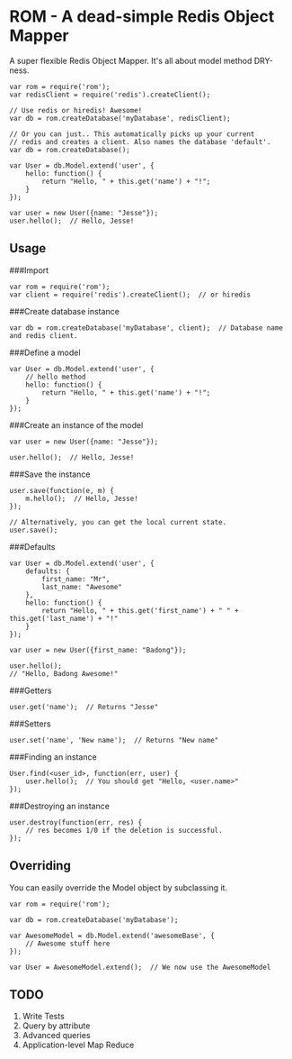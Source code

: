 ROM - A dead-simple Redis Object Mapper
=======================================

A super flexible Redis Object Mapper. It's all about model method DRY-ness.


    var rom = require('rom');
    var redisClient = require('redis').createClient();

    // Use redis or hiredis! Awesome!
    var db = rom.createDatabase('myDatabase', redisClient);

    // Or you can just.. This automatically picks up your current
    // redis and creates a client. Also names the database 'default'.
    var db = rom.createDatabase();

    var User = db.Model.extend('user', {
        hello: function() {
            return "Hello, " + this.get('name') + "!";
        }
    });
    
    var user = new User({name: "Jesse"});
    user.hello();  // Hello, Jesse!

Usage
-----

###Import

    var rom = require('rom');
    var client = require('redis').createClient();  // or hiredis

###Create database instance

    var db = rom.createDatabase('myDatabase', client);  // Database name and redis client.

###Define a model

    var User = db.Model.extend('user', {
        // hello method
        hello: function() {
            return "Hello, " + this.get('name') + "!";
        }
    });

###Create an instance of the model

    var user = new User({name: "Jesse"});

    user.hello();  // Hello, Jesse!

###Save the instance

    user.save(function(e, m) {
        m.hello();  // Hello, Jesse!
    });

    // Alternatively, you can get the local current state.
    user.save();

###Defaults

    var User = db.Model.extend('user', {
        defaults: {
            first_name: "Mr",
            last_name: "Awesome"
        },
        hello: function() {
            return "Hello, " + this.get('first_name') + " " + this.get('last_name') + "!"
        }
    });

    var user = new User({first_name: "Badong"});

    user.hello();
    // "Hello, Badong Awesome!"

###Getters

    user.get('name');  // Returns "Jesse"

###Setters

    user.set('name', 'New name');  // Returns "New name"

###Finding an instance

    User.find(<user_id>, function(err, user) {
        user.hello();  // You should get "Hello, <user.name>"
    });

###Destroying an instance

    user.destroy(function(err, res) {
        // res becomes 1/0 if the deletion is successful.
    });

Overriding
----------

You can easily override the Model object by subclassing it.

    var rom = require('rom');

    var db = rom.createDatabase('myDatabase');

    var AwesomeModel = db.Model.extend('awesomeBase', {
        // Awesome stuff here
    });

    var User = AwesomeModel.extend();  // We now use the AwesomeModel


TODO
----

1. Write Tests
2. Query by attribute
3. Advanced queries
4. Application-level Map Reduce
